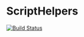 # ScriptHelpers

[![Build Status](https://travis-ci.org/kevcodex/ScriptHelpers.svg?branch=master)](https://travis-ci.org/kevcodex/ScriptHelpers)
